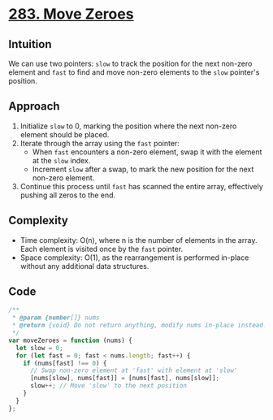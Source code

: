 # [283. Move Zeroes](https://leetcode.com/problems/move-zeroes/description)

## Intuition

We can use two pointers: `slow` to track the position for the next non-zero element and `fast` to find and move non-zero elements to the `slow` pointer's position.

## Approach

1.  Initialize `slow` to 0, marking the position where the next non-zero element should be placed.
2.  Iterate through the array using the `fast` pointer:
    - When `fast` encounters a non-zero element, swap it with the element at the `slow` index.
    - Increment `slow` after a swap, to mark the new position for the next non-zero element.
3.  Continue this process until `fast` has scanned the entire array, effectively pushing all zeros to the end.

## Complexity

- Time complexity: O(n), where n is the number of elements in the array. Each element is visited once by the `fast` pointer.
- Space complexity: O(1), as the rearrangement is performed in-place without any additional data structures.

## Code

```javascript
/**
 * @param {number[]} nums
 * @return {void} Do not return anything, modify nums in-place instead.
 */
var moveZeroes = function (nums) {
  let slow = 0;
  for (let fast = 0; fast < nums.length; fast++) {
    if (nums[fast] !== 0) {
      // Swap non-zero element at 'fast' with element at 'slow'
      [nums[slow], nums[fast]] = [nums[fast], nums[slow]];
      slow++; // Move 'slow' to the next position
    }
  }
};
```
